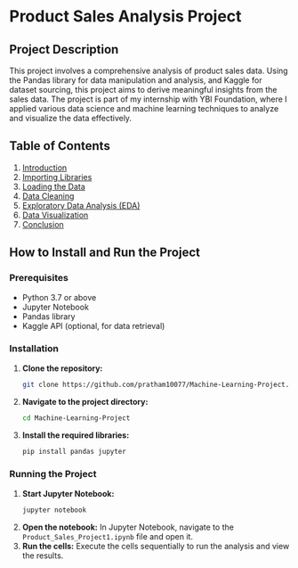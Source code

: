 

# Product Sales Analysis Project

## Project Description
This project involves a comprehensive analysis of product sales data. Using the Pandas library for data manipulation and analysis, and Kaggle for dataset sourcing, this project aims to derive meaningful insights from the sales data. The project is part of my internship with YBI Foundation, where I applied various data science and machine learning techniques to analyze and visualize the data effectively.

## Table of Contents
1. [Introduction](#introduction)
2. [Importing Libraries](#importing-libraries)
3. [Loading the Data](#loading-the-data)
4. [Data Cleaning](#data-cleaning)
5. [Exploratory Data Analysis (EDA)](#exploratory-data-analysis-eda)
6. [Data Visualization](#data-visualization)
7. [Conclusion](#conclusion)

## How to Install and Run the Project

### Prerequisites
- Python 3.7 or above
- Jupyter Notebook
- Pandas library
- Kaggle API (optional, for data retrieval)

### Installation
1. **Clone the repository:**
   ```sh
   git clone https://github.com/pratham10077/Machine-Learning-Project.git
   ```
2. **Navigate to the project directory:**
   ```sh
   cd Machine-Learning-Project
   ```
3. **Install the required libraries:**
   ```sh
   pip install pandas jupyter
   ```

### Running the Project
1. **Start Jupyter Notebook:**
   ```sh
   jupyter notebook
   ```
2. **Open the notebook:**
   In Jupyter Notebook, navigate to the `Product_Sales_Project1.ipynb` file and open it.
3. **Run the cells:**
   Execute the cells sequentially to run the analysis and view the results.

